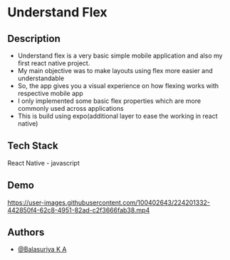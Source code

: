 # Understand Flex

## Description

* Understand flex is a very basic simple mobile application and also my first react native project.
* My main objective was to make layouts using flex more easier and understandable
* So, the app gives you a visual experience on how flexing works with respective mobile app
* I only implemented some basic flex properties which are more commonly used across applications
* This is build using expo(additional layer to ease the working in react native)


## Tech Stack

React Native - javascript



## Demo

https://user-images.githubusercontent.com/100402643/224201332-442850f4-62c8-4951-82ad-c2f3666fab38.mp4




## Authors

- [@Balasuriya K A](https://github.com/BALASURIYA29)
